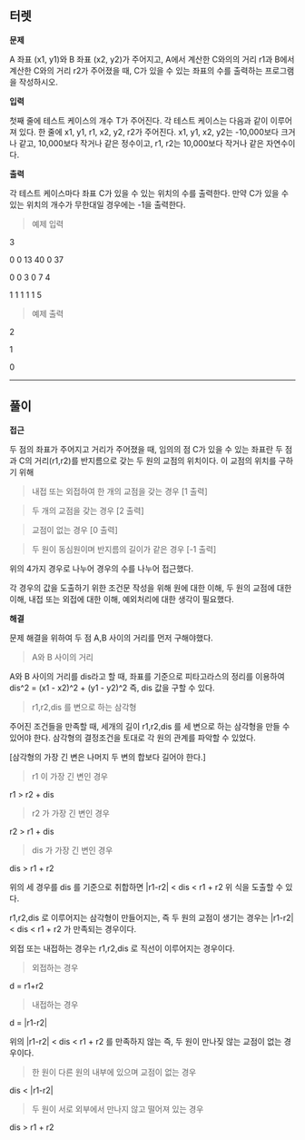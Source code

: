 ## 터렛

**문제**

A 좌표 (x1, y1)와 B 좌표 (x2, y2)가 주어지고, 
A에서 계산한 C와의의 거리 r1과 B에서 계산한 C와의 거리 r2가 주어졌을 때, 
C가 있을 수 있는 좌표의 수를 출력하는 프로그램을 작성하시오.

**입력**

첫째 줄에 테스트 케이스의 개수 T가 주어진다. 각 테스트 케이스는 다음과 같이 이루어져 있다.
한 줄에 x1, y1, r1, x2, y2, r2가 주어진다. x1, y1, x2, y2는 -10,000보다 크거나 같고, 
10,000보다 작거나 같은 정수이고, r1, r2는 10,000보다 작거나 같은 자연수이다.

**출력**

각 테스트 케이스마다 좌표 C가 있을 수 있는 위치의 수를 출력한다. 
만약 C가 있을 수 있는 위치의 개수가 무한대일 경우에는 -1을 출력한다.


> 예제 입력

3

0 0 13 40 0 37

0 0 3 0 7 4

1 1 1 1 1 5

> 예제 출력

2

1

0

___ 
## 풀이

**접근**

두 점의 좌표가 주어지고 거리가 주어졌을 때, 임의의 점 C가 있을 수 있는 좌표란
두 점과 C의 거리(r1,r2)를 반지름으로 갖는 두 원의 교점의 위치이다.
이 교점의 위치를 구하기 위해
> 내접 또는 외접하여 한 개의 교점을 갖는 경우 [1 출력]

> 두 개의 교점을 갖는 경우 [2 출력]

> 교점이 없는 경우 [0 출력]

> 두 원이 동심원이며 반지름의 길이가 같은 경우 [-1 출력]

위의 4가지 경우로 나누어 경우의 수를 나누어 접근했다.

각 경우의 값을 도출하기 위한 조건문 작성을 위해
원에 대한 이해, 두 원의 교점에 대한 이해, 내접 또는 외접에 대한 이해, 예외처리에 대한 생각이 필요했다.

**해결**

문제 해결을 위하여 두 점 A,B 사이의 거리를 먼저 구해야했다.
> A와 B 사이의 거리

A와 B 사이의 거리를 dis라고 할 때,
좌표를 기준으로 피타고라스의 정리를 이용하여
dis^2 = (x1 - x2)^2 + (y1 - y2)^2
즉, dis 값을 구할 수 있다.

> r1,r2,dis 를 변으로 하는 삼각형

주어진 조건들을 만족할 때, 세개의 길이 r1,r2,dis 를 세 변으로 하는 삼각형을 만들 수 있어야 한다.
삼각형의 결정조건을 토대로 각 원의 관계를 파악할 수 있었다.

[삼각형의 가장 긴 변은 나머지 두 변의 합보다 길어야 한다.]
> r1 이 가장 긴 변인 경우

r1 > r2 + dis

> r2 가 가장 긴 변인 경우

r2 > r1 + dis

> dis 가 가장 긴 변인 경우

dis > r1 + r2

위의 세 경우를 dis 를 기준으로 취합하면
|r1-r2| < dis < r1 + r2
위 식을 도출할 수 있다.

r1,r2,dis 로 이루어지는 삼각형이 만들어지는, 즉 두 원의 교점이 생기는 경우는 
|r1-r2| < dis < r1 + r2 가 만족되는 경우이다.

외접 또는 내접하는 경우는 r1,r2,dis 로 직선이 이루어지는 경우이다.
> 외접하는 경우

d = r1+r2

> 내접하는 경우

d = |r1-r2|

위의 |r1-r2| < dis < r1 + r2 를 만족하지 않는
즉, 두 원이 만나짖 않는 교점이 없는 경우이다.

> 한 원이 다른 원의 내부에 있으며 교점이 없는 경우

dis < |r1-r2|

> 두 원이 서로 외부에서 만나지 않고 떨어져 있는 경우

dis > r1 + r2
